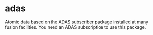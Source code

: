 # adas
Atomic data based on the ADAS subscriber package installed at many fusion facilities. You need an ADAS subscription to use this package.

